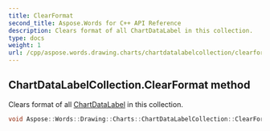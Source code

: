 ```yaml
---
title: ClearFormat
second_title: Aspose.Words for C++ API Reference
description: Clears format of all ChartDataLabel in this collection. 
type: docs
weight: 1
url: /cpp/aspose.words.drawing.charts/chartdatalabelcollection/clearformat/
---
```

## ChartDataLabelCollection.ClearFormat method


Clears format of all [ChartDataLabel](../../chartdatalabel/) in this collection.

```cpp
void Aspose::Words::Drawing::Charts::ChartDataLabelCollection::ClearFormat()
```

